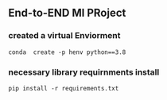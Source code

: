 ## End-to-END Ml PRoject


### created a virtual Enviorment
```
conda  create -p henv python==3.8
```
### necessary library requirnments install
```
pip install -r requirements.txt
```
